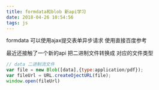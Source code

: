 ```yaml
---
title: formdata和blob 新api学习
date: 2018-04-26 10:54:56
tags: js
---
```


formdata  可以使用ajax提交表单异步请求
使用直接百度参考


最近还接触了一个新的api 把二进制文件转换成 对应的文件类型


```js
// data 二进制流文件
var file = new Blob([data],{type:application/pdf});
var fileUrl = URL.createOjectURL(file);
window.open(fileUrl)

```